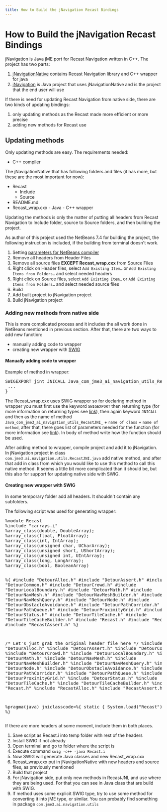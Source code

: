 ```yaml
---
title: How to Build the jNavigation Recast Bindings
---
```

<h1 class="sectionedit1" id="how_to_build_the_jnavigation_recast_bindings">How to Build the jNavigation Recast Bindings</h1>
<div class="level1">

<p>
jNavigation is Java jME port for Recast Navigation written in C++. The project has two parts:
</p>
<ol>
<li class="level1"><div class="li"> <a href="https://github.com/QuietOne/jNavigation-native" class="urlextern" title="https://github.com/QuietOne/jNavigation-native" rel="nofollow">jNavigationNative</a> contains Recast Navigation library and C++ wrapper for java</div>
</li>
<li class="level1"><div class="li"> <a href="https://github.com/QuietOne/jNavigation" class="urlextern" title="https://github.com/QuietOne/jNavigation" rel="nofollow">jNavigation</a> is Java project that uses jNavigationNative and is the project that the end user will use</div>
</li>
</ol>

<p>
If there is need for updating Recast Navigation from native side, there are two kinds of updating bindings:
</p>
<ol>
<li class="level1"><div class="li"> only updating methods as the Recast made more efficient or more precise</div>
</li>
<li class="level1"><div class="li"> adding new methods for Recast use</div>
</li>
</ol>

</div>
<!-- EDIT1 SECTION "How to Build the jNavigation Recast Bindings" [1-661] -->
<h2 class="sectionedit2" id="updating_methods">Updating methods</h2>
<div class="level2">

<p>
Only updating methods are easy. The requirements needed:
</p>
<ul>
<li class="level1"><div class="li"> C++ compiler</div>
</li>
</ul>

<p>
The jNavigationNative that has following folders and files (it has more, but these are the most important for now):
</p>
<ul>
<li class="level1"><div class="li"> Recast</div>
<ul>
<li class="level2"><div class="li"> Include</div>
</li>
<li class="level2"><div class="li"> Source</div>
</li>
</ul>
</li>
<li class="level1"><div class="li"> README.md</div>
</li>
<li class="level1"><div class="li"> Recast_wrap.cxx - Java - C++ wrapper</div>
</li>
</ul>

<p>
Updating the methods is only the matter of putting all headers from Recast Navigation to Include folder, source to Source folders, and then building the project.
</p>

<p>
As author of this project used the NetBeans 7.4 for building the project, the following instruction is included, if the building from terminal doesn't work.
</p>
<ol>
<li class="level1"><div class="li"> Setting <a href="https://netbeans.org/kb/docs/cnd/beginning-jni-linux.html" class="urlextern" title="https://netbeans.org/kb/docs/cnd/beginning-jni-linux.html" rel="nofollow"> parameters for NetBeans compiler</a></div>
</li>
<li class="level1"><div class="li"> Remove all headers from Header Files</div>
</li>
<li class="level1"><div class="li"> Remove all source files <strong>EXCEPT Recast_wrap.cxx</strong> from Source Files</div>
</li>
<li class="level1"><div class="li"> Right click on Header files, select <code>Add Existing Item…</code> or <code>Add Existing Items from Folders…</code> and select needed headers</div>
</li>
<li class="level1"><div class="li"> Right click on Source files, select <code>Add Existing Item…</code> or <code>Add Existing Items from Folders…</code> and select needed source files</div>
</li>
<li class="level1"><div class="li"> Build</div>
</li>
<li class="level1"><div class="li"> Add built project to jNavigation project</div>
</li>
<li class="level1"><div class="li"> Build jNavigation project</div>
</li>
</ol>

</div>
<!-- EDIT2 SECTION "Updating methods" [662-1878] -->
<h3 class="sectionedit3" id="adding_new_methods_from_native_side">Adding new methods from native side</h3>
<div class="level3">

<p>
This is more complicated process and it includes the all work done in NetBeans mentioned in previous section. After that, there are two ways to add new function:
</p>
<ul>
<li class="level1"><div class="li"> manually adding code to wrapper</div>
</li>
<li class="level1"><div class="li"> creating new wrapper with <a href="http://swig.org/" class="urlextern" title="http://swig.org/" rel="nofollow">SWIG</a></div>
</li>
</ul>

</div>

<h4 id="manually_adding_code_to_wrapper">Manually adding code to wrapper</h4>
<div class="level4">

<p>
Example of method in wrapper:
</p>
<pre class="code java">SWIGEXPORT jint JNICALL Java_com_jme3_ai_navigation_utils_RecastJNI_rcIntArray_1size<span class="br0">(</span>JNIEnv <span class="sy0">*</span>jenv, jclass jcls, jlong jarg1, jobject jarg1_<span class="br0">)</span> <span class="br0">{</span>
 ...
<span class="br0">}</span></pre>

<p>
The Recast_wrap.cxx uses SWIG wrapper so for declaring method in wrapper you must first use the keyword <code>SWIGEXPORT</code> then returning type (for more information on returning types see <a href="http://docs.oracle.com/javase/1.5.0/docs/guide/jni/spec/types.html" class="urlextern" title="http://docs.oracle.com/javase/1.5.0/docs/guide/jni/spec/types.html" rel="nofollow">link</a>), then again keyword <code>JNICALL</code> and then as the name of method <code>Java_com_jme3_ai_navigation_utils_RecastJNI_</code> + <code>name of class</code> + <code>name of method</code>, after that, there goes list of parameters needed for the function (for more information see <a href="http://docs.oracle.com/javase/7/docs/technotes/guides/jni/spec/functions.html" class="urlextern" title="http://docs.oracle.com/javase/7/docs/technotes/guides/jni/spec/functions.html" rel="nofollow">link</a>). In body of method write how the function should be used.
</p>

<p>
After adding method to wrapper, compile project and add it to jNavigation.
In jNavigation project in class <code>com.jme3.ai.navigation.utils.RecastJNI.java</code> add native method, and after that add in class from which you would like to use this method to call this native method. It seems a little bit more complicated than it should be, but this also for support for updating native side with SWIG.
</p>

</div>

<h4 id="creating_new_wrapper_with_swig">Creating new wrapper with SWIG</h4>
<div class="level4">

<p>
In some temporary folder add all headers. It shouldn't contain any subfolders.
</p>

<p>
The following script was used for generating wrapper:
</p>
<pre class="code">%module Recast
%include "carrays.i"
%array_class(double, DoubleArray);
%array_class(float, FloatArray);
%array_class(int, IntArray);
%array_class(unsigned char, UCharArray);
%array_class(unsigned short, UShortArray);
%array_class(unsigned int, UIntArray);
%array_class(long, LongArray);
%array_class(bool, BooleanArray)

%{
#include "DetourAlloc.h"
#include "DetourAssert.h"
#include "DetourCommon.h"
#include "DetourCrowd.h"
#include "DetourLocalBoundary.h"
#include "DetourMath.h"
#include "DetourNavMesh.h"
#include "DetourNavMeshBuilder.h"
#include "DetourNavMeshQuery.h"
#include "DetourNode.h"
#include "DetourObstacleAvoidance.h"
#include "DetourPathCorridor.h"
#include "DetourPathQueue.h"
#include "DetourProximityGrid.h"
#include "DetourStatus.h"
#include "DetourTileCache.h"
#include "DetourTileCacheBuilder.h"
#include "Recast.h"
#include "RecastAlloc.h"
#include "RecastAssert.h"
%}

/* Let's just grab the original header file here */
%include "DetourAlloc.h"
%include "DetourAssert.h"
%include "DetourCommon.h"
%include "DetourCrowd.h"
%include "DetourLocalBoundary.h"
%include "DetourMath.h"
%include "DetourNavMesh.h"
%include "DetourNavMeshBuilder.h"
%include "DetourNavMeshQuery.h"
%include "DetourNode.h"
%include "DetourObstacleAvoidance.h"
%include "DetourPathCorridor.h"
%include "DetourPathQueue.h"
%include "DetourProximityGrid.h"
%include "DetourStatus.h"
%include "DetourTileCache.h"
%include "DetourTileCacheBuilder.h"
%include "Recast.h"
%include "RecastAlloc.h"
%include "RecastAssert.h"

%pragma(java) jniclasscode=%{
  static {
    System.load("Recast");
  }
%}</pre>

<p>
If there are more headers at some moment, include them in both places.
</p>
<ol>
<li class="level1"><div class="li"> Save script as Recast.i into temp folder with rest of the headers</div>
</li>
<li class="level1"><div class="li"> Install SWIG if not already</div>
</li>
<li class="level1"><div class="li"> Open terminal and go to folder where the script is</div>
</li>
<li class="level1"><div class="li"> Execute command <code>swig -c++ -java Recast.i</code></div>
</li>
<li class="level1"><div class="li"> Now SWIG will generate Java classes and new Recast_wrap.cxx</div>
</li>
<li class="level1"><div class="li"> Recast_wrap.cxx put in jNavigationNative with new headers and source files, as previously mentioned</div>
</li>
<li class="level1"><div class="li"> Build that project</div>
</li>
<li class="level1"><div class="li"> For jNavigation side, put only new methods in RecastJNI, and use where they are being used. For that you can see in Java class that are build with SWIG.</div>
</li>
<li class="level1"><div class="li"> If method uses some explicit SWIG type, try to use some method for converting it into jME type, or similar. You can probably find something in package <code>com.jme3.ai.navigation.utils</code></div>
</li>
</ol>

</div>
<!-- EDIT3 SECTION "Adding new methods from native side" [1879-] -->
